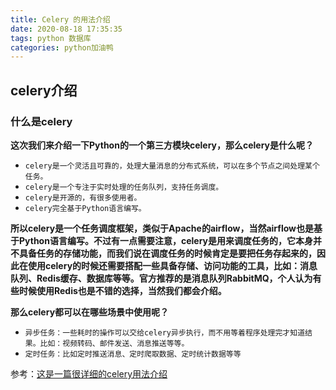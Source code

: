 ```yaml
---
title: Celery 的用法介绍
date: 2020-08-18 17:35:35
tags: python 数据库
categories: python加油鸭
---
```


<!--more-->

## **celery介绍**

### **什么是celery**

**这次我们来介绍一下Python的一个第三方模块celery，那么celery是什么呢？**

- `celery是一个灵活且可靠的，处理大量消息的分布式系统，可以在多个节点之间处理某个任务。`
- `celery是一个专注于实时处理的任务队列，支持任务调度。`
- `celery是开源的，有很多使用者。`
- `celery完全基于Python语言编写。`

**所以celery是一个任务调度框架，类似于Apache的airflow，当然airflow也是基于Python语言编写。不过有一点需要注意，celery是用来调度任务的，它本身并不具备任务的存储功能，而我们说在调度任务的时候肯定是要把任务存起来的，因此在使用celery的时候还需要搭配一些具备存储、访问功能的工具，比如：消息队列、Redis缓存、数据库等等。官方推荐的是消息队列RabbitMQ，个人认为有些时候使用Redis也是不错的选择，当然我们都会介绍。**

**那么celery都可以在哪些场景中使用呢？**

- `异步任务：一些耗时的操作可以交给celery异步执行，而不用等着程序处理完才知道结果。比如：视频转码、邮件发送、消息推送等等。`
- `定时任务：比如定时推送消息、定时爬取数据、定时统计数据等等`

参考：[这是一篇很详细的celery用法介绍](https://www.cnblogs.com/traditional/p/11788756.html)